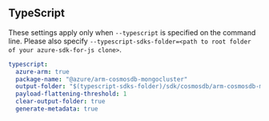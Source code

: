 ## TypeScript

These settings apply only when `--typescript` is specified on the command line.
Please also specify `--typescript-sdks-folder=<path to root folder of your azure-sdk-for-js clone>`.

``` yaml $(typescript)
typescript:
  azure-arm: true
  package-name: "@azure/arm-cosmosdb-mongocluster"
  output-folder: "$(typescript-sdks-folder)/sdk/cosmosdb/arm-cosmosdb-mongocluster"
  payload-flattening-threshold: 1
  clear-output-folder: true
  generate-metadata: true
```
